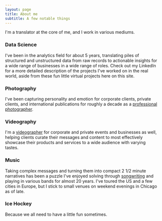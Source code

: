 ```yaml
---
layout: page
title: About me
subtitle: A few notable things
---
```


I'm a translator at the core of me, and I work in various mediums.

### Data Science

I've been in the analytics field for about 5 years, translating piles of structured and unstructured data from raw records to actionable insights for a wide range of businesses in a wide range of roles. Check out my LinkedIn for a more detailed description of the projects I've worked on in the real world, aside from these fun little virtual projects here on this site.

### Photography

I've been capturing personality and emotion for corporate clients, private clients, and international publications for roughly a decade as a [professional photographer](https://www.triciascully.com).

### Videography

I'm a [videographer](https://www.triciascully.com/Videography) for corporate and private events and businesses as well, helping clients curate their messages and content to most effectively showcase their products and services to a wide audience with varying tastes.

### Music

Taking complex messages and turning them into compact 2 1/2 minute narratives has been a puzzle I've enjoyed solving through [songwriting](https://youtu.be/zVcdyamcC0c) and playing in various bands for almost 20 years. I've toured the US and a few cities in Europe, but I stick to small venues on weekend evenings in Chicago as of late.

### Ice Hockey

Because we all need to have a little fun sometimes.
